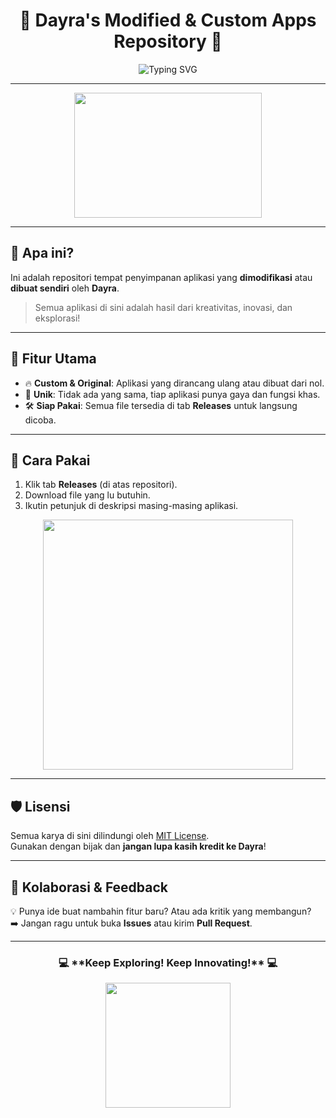 <div align="center">

# 🌟 **Dayra's Modified & Custom Apps Repository** 🌟

![Typing SVG](https://readme-typing-svg.herokuapp.com?font=Fira+Code&size=22&pause=1000&color=36BCF7&width=435&lines=Selamat+Datang+di+Repo+Dayra;Modifikasi+%26+Custom+Aplikasi;Eksplorasi+Ide+Tanpa+Batas!)

</div>

---

<div align="center">
<img src="https://media.giphy.com/media/l41m6p3yGBYddJywo/giphy.gif" width="300" height="200">
</div>

---

## 🚀 **Apa ini?**
Ini adalah repositori tempat penyimpanan aplikasi yang **dimodifikasi** atau **dibuat sendiri** oleh **Dayra**.  
> Semua aplikasi di sini adalah hasil dari kreativitas, inovasi, dan eksplorasi!

---

## 🎯 **Fitur Utama**
- 🔥 **Custom & Original**: Aplikasi yang dirancang ulang atau dibuat dari nol.
- 🎨 **Unik**: Tidak ada yang sama, tiap aplikasi punya gaya dan fungsi khas.
- 🛠️ **Siap Pakai**: Semua file tersedia di tab **Releases** untuk langsung dicoba.

---

## 📂 **Cara Pakai**
1. Klik tab **Releases** (di atas repositori).
2. Download file yang lu butuhin.
3. Ikutin petunjuk di deskripsi masing-masing aplikasi.

<div align="center">
<img src="https://media.giphy.com/media/xT9IgzoKnwFNmISR8I/giphy.gif" width="400">
</div>

---

## 🛡️ **Lisensi**
Semua karya di sini dilindungi oleh [MIT License](https://opensource.org/licenses/MIT).  
Gunakan dengan bijak dan **jangan lupa kasih kredit ke Dayra**!

---

## 🤝 **Kolaborasi & Feedback**
💡 Punya ide buat nambahin fitur baru? Atau ada kritik yang membangun?  
➡️ Jangan ragu untuk buka **Issues** atau kirim **Pull Request**.

---

<div align="center">
<h3>💻 **Keep Exploring! Keep Innovating!** 💻</h3>
<img src="https://media.giphy.com/media/fwbZnTftCXVocKzfxR/giphy.gif" width="200">
</div>
